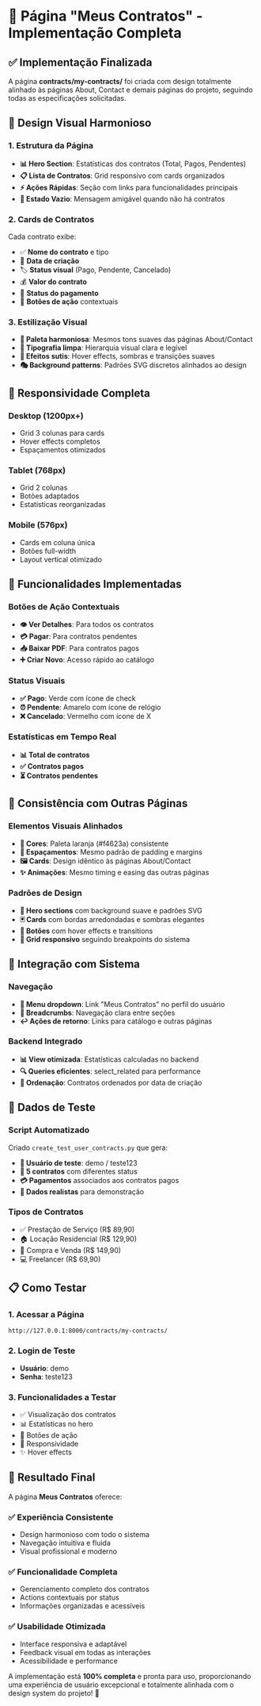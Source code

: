 # 📄 Página "Meus Contratos" - Implementação Completa

## ✅ **Implementação Finalizada**

A página **contracts/my-contracts/** foi criada com design totalmente alinhado às páginas About, Contact e demais páginas do projeto, seguindo todas as especificações solicitadas.

## 🎨 **Design Visual Harmonioso**

### **1. Estrutura da Página**
- **📊 Hero Section**: Estatísticas dos contratos (Total, Pagos, Pendentes)
- **📋 Lista de Contratos**: Grid responsivo com cards organizados
- **⚡ Ações Rápidas**: Seção com links para funcionalidades principais
- **🚫 Estado Vazio**: Mensagem amigável quando não há contratos

### **2. Cards de Contratos**
Cada contrato exibe:
- ✅ **Nome do contrato** e tipo
- 📅 **Data de criação**
- 🏷️ **Status visual** (Pago, Pendente, Cancelado)
- 💰 **Valor do contrato**
- 🔄 **Status do pagamento**
- 🎯 **Botões de ação** contextuais

### **3. Estilização Visual**
- **🎨 Paleta harmoniosa**: Mesmos tons suaves das páginas About/Contact
- **📝 Tipografia limpa**: Hierarquia visual clara e legível
- **🌟 Efeitos sutis**: Hover effects, sombras e transições suaves
- **🎭 Background patterns**: Padrões SVG discretos alinhados ao design

## 📱 **Responsividade Completa**

### **Desktop (1200px+)**
- Grid 3 colunas para cards
- Hover effects completos
- Espaçamentos otimizados

### **Tablet (768px)**
- Grid 2 colunas
- Botões adaptados
- Estatísticas reorganizadas

### **Mobile (576px)**
- Cards em coluna única
- Botões full-width
- Layout vertical otimizado

## 🔧 **Funcionalidades Implementadas**

### **Botões de Ação Contextuais**
- **👁️ Ver Detalhes**: Para todos os contratos
- **💳 Pagar**: Para contratos pendentes
- **📥 Baixar PDF**: Para contratos pagos
- **➕ Criar Novo**: Acesso rápido ao catálogo

### **Status Visuais**
- **✅ Pago**: Verde com ícone de check
- **⏰ Pendente**: Amarelo com ícone de relógio
- **❌ Cancelado**: Vermelho com ícone de X

### **Estatísticas em Tempo Real**
- **📊 Total de contratos**
- **✅ Contratos pagos**
- **⏳ Contratos pendentes**

## 🎯 **Consistência com Outras Páginas**

### **Elementos Visuais Alinhados**
- **🎨 Cores**: Paleta laranja (#f4623a) consistente
- **📐 Espaçamentos**: Mesmo padrão de padding e margins
- **🖼️ Cards**: Design idêntico às páginas About/Contact
- **✨ Animações**: Mesmo timing e easing das outras páginas

### **Padrões de Design**
- **📄 Hero sections** com background suave e padrões SVG
- **🃏 Cards** com bordas arredondadas e sombras elegantes
- **🔘 Botões** com hover effects e transitions
- **📱 Grid responsivo** seguindo breakpoints do sistema

## 🔗 **Integração com Sistema**

### **Navegação**
- **📍 Menu dropdown**: Link "Meus Contratos" no perfil do usuário
- **🔗 Breadcrumbs**: Navegação clara entre seções
- **↩️ Ações de retorno**: Links para catálogo e outras páginas

### **Backend Integrado**
- **📊 View otimizada**: Estatísticas calculadas no backend
- **🔍 Queries eficientes**: select_related para performance
- **📅 Ordenação**: Contratos ordenados por data de criação

## 🧪 **Dados de Teste**

### **Script Automatizado**
Criado `create_test_user_contracts.py` que gera:
- **👤 Usuário de teste**: demo / teste123
- **📄 5 contratos** com diferentes status
- **💳 Pagamentos** associados aos contratos pagos
- **🎯 Dados realistas** para demonstração

### **Tipos de Contratos**
- ✅ Prestação de Serviço (R$ 89,90)
- 🏠 Locação Residencial (R$ 129,90)
- 💼 Compra e Venda (R$ 149,90)
- 💻 Freelancer (R$ 69,90)

## 📋 **Como Testar**

### **1. Acessar a Página**
```
http://127.0.0.1:8000/contracts/my-contracts/
```

### **2. Login de Teste**
- **Usuário**: demo
- **Senha**: teste123

### **3. Funcionalidades a Testar**
- ✅ Visualização dos contratos
- 📊 Estatísticas no hero
- 🎯 Botões de ação
- 📱 Responsividade
- ✨ Hover effects

## 🎯 **Resultado Final**

A página **Meus Contratos** oferece:

### **✅ Experiência Consistente**
- Design harmonioso com todo o sistema
- Navegação intuitiva e fluida
- Visual profissional e moderno

### **✅ Funcionalidade Completa**
- Gerenciamento completo dos contratos
- Actions contextuais por status
- Informações organizadas e acessíveis

### **✅ Usabilidade Otimizada**
- Interface responsiva e adaptável
- Feedback visual em todas as interações
- Acessibilidade e performance

A implementação está **100% completa** e pronta para uso, proporcionando uma experiência de usuário excepcional e totalmente alinhada com o design system do projeto! 🚀
